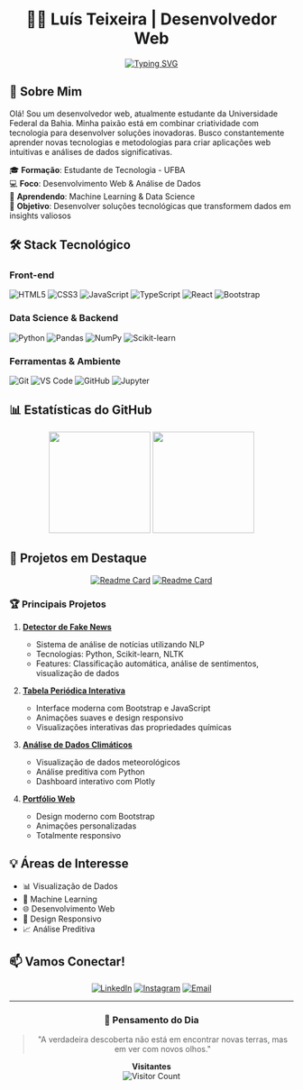 <div align="center">
  
# 👨‍💻 Luís Teixeira | Desenvolvedor Web

[![Typing SVG](https://readme-typing-svg.herokuapp.com?font=Fira+Code&pause=1000&color=9D36F7&center=true&vCenter=true&width=435&lines=Desenvolvedor+Web;Cientista+de+Dados+em+Forma%C3%A7%C3%A3o;Estudante+de+Tecnologia;Apaixonado+por+Inova%C3%A7%C3%A3o)](https://git.io/typing-svg)

</div>

## 🚀 Sobre Mim

Olá! Sou um desenvolvedor web, atualmente estudante da Universidade Federal da Bahia. Minha paixão está em combinar criatividade com tecnologia para desenvolver soluções inovadoras. Busco constantemente aprender novas tecnologias e metodologias para criar aplicações web intuitivas e análises de dados significativas.

🎓 **Formação**: Estudante de Tecnologia - UFBA  
💻 **Foco**: Desenvolvimento Web & Análise de Dados  
🌱 **Aprendendo**: Machine Learning & Data Science  
🎯 **Objetivo**: Desenvolver soluções tecnológicas que transformem dados em insights valiosos

## 🛠️ Stack Tecnológico

### Front-end
![HTML5](https://img.shields.io/badge/-HTML5-E34F26?style=for-the-badge&logo=html5&logoColor=white)
![CSS3](https://img.shields.io/badge/-CSS3-1572B6?style=for-the-badge&logo=css3&logoColor=white)
![JavaScript](https://img.shields.io/badge/-JavaScript-F7DF1E?style=for-the-badge&logo=javascript&logoColor=black)
![TypeScript](https://img.shields.io/badge/-TypeScript-3178C6?style=for-the-badge&logo=typescript&logoColor=white)
![React](https://img.shields.io/badge/-React-61DAFB?style=for-the-badge&logo=react&logoColor=black)
![Bootstrap](https://img.shields.io/badge/-Bootstrap-7952B3?style=for-the-badge&logo=bootstrap&logoColor=white)

### Data Science & Backend
![Python](https://img.shields.io/badge/-Python-3776AB?style=for-the-badge&logo=python&logoColor=white)
![Pandas](https://img.shields.io/badge/-Pandas-150458?style=for-the-badge&logo=pandas&logoColor=white)
![NumPy](https://img.shields.io/badge/-NumPy-013243?style=for-the-badge&logo=numpy&logoColor=white)
![Scikit-learn](https://img.shields.io/badge/-Scikit--learn-F7931E?style=for-the-badge&logo=scikit-learn&logoColor=white)

### Ferramentas & Ambiente
![Git](https://img.shields.io/badge/-Git-F05032?style=for-the-badge&logo=git&logoColor=white)
![VS Code](https://img.shields.io/badge/-VS%20Code-007ACC?style=for-the-badge&logo=visual-studio-code&logoColor=white)
![GitHub](https://img.shields.io/badge/-GitHub-181717?style=for-the-badge&logo=github&logoColor=white)
![Jupyter](https://img.shields.io/badge/-Jupyter-F37626?style=for-the-badge&logo=jupyter&logoColor=white)

## 📊 Estatísticas do GitHub

<div align="center">
  <img height="180em" src="https://github-readme-stats.vercel.app/api?username=LuisT-ls&show_icons=true&theme=tokyonight&include_all_commits=true&count_private=true"/>
  <img height="180em" src="https://github-readme-stats.vercel.app/api/top-langs/?username=LuisT-ls&layout=compact&langs_count=7&theme=tokyonight"/>
</div>

## 🌟 Projetos em Destaque

<div align="center">

[![Readme Card](https://github-readme-stats.vercel.app/api/pin/?username=LuisT-ls&repo=Explorador-dns&theme=tokyonight)](https://github.com/LuisT-ls/Explorador-dns)
[![Readme Card](https://github-readme-stats.vercel.app/api/pin/?username=LuisT-ls&repo=Projeto-PLN&theme=tokyonight)](https://github.com/LuisT-ls/Projeto-PLN)

</div>

### 🏆 Principais Projetos

1. **[Detector de Fake News](https://github.com/LuisT-ls/fakenews)**
   - Sistema de análise de notícias utilizando NLP
   - Tecnologias: Python, Scikit-learn, NLTK
   - Features: Classificação automática, análise de sentimentos, visualização de dados

2. **[Tabela Periódica Interativa](https://github.com/LuisT-ls/tabela-periodica)**
   - Interface moderna com Bootstrap e JavaScript
   - Animações suaves e design responsivo
   - Visualizações interativas das propriedades químicas

3. **[Análise de Dados Climáticos](https://github.com/LuisT-ls/clima-analise)**
   - Visualização de dados meteorológicos
   - Análise preditiva com Python
   - Dashboard interativo com Plotly

4. **[Portfólio Web](https://github.com/LuisT-ls/portfolio)**
   - Design moderno com Bootstrap
   - Animações personalizadas
   - Totalmente responsivo

## 💡 Áreas de Interesse

- 📊 Visualização de Dados
- 🤖 Machine Learning
- 🌐 Desenvolvimento Web
- 📱 Design Responsivo
- 📈 Análise Preditiva

## 📫 Vamos Conectar!

<div align="center">
  
[![LinkedIn](https://img.shields.io/badge/LinkedIn-0077B5?style=for-the-badge&logo=linkedin&logoColor=white)](https://www.linkedin.com/in/luis-tei/)
[![Instagram](https://img.shields.io/badge/Instagram-E4405F?style=for-the-badge&logo=instagram&logoColor=white)](https://www.instagram.com/luis.tei)
[![Email](https://img.shields.io/badge/Email-D14836?style=for-the-badge&logo=gmail&logoColor=white)](mailto:luishg213@outlook.com)

</div>

---

<div align="center">
  
### 💭 Pensamento do Dia
> "A verdadeira descoberta não está em encontrar novas terras, mas em ver com novos olhos."

**Visitantes**  
![Visitor Count](https://profile-counter.glitch.me/LuisT-ls/count.svg)

</div>
